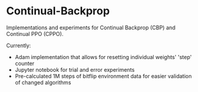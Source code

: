 # Continual-Backprop
Implementations and experiments for Continual Backprop (CBP) and Continual PPO (CPPO).

Currently:
- Adam implementation that allows for resetting individual weights' 'step' counter
- Jupyter notebook for trial and error experiments
- Pre-calculated 1M steps of bitflip environment data for easier validation of changed algorithms
